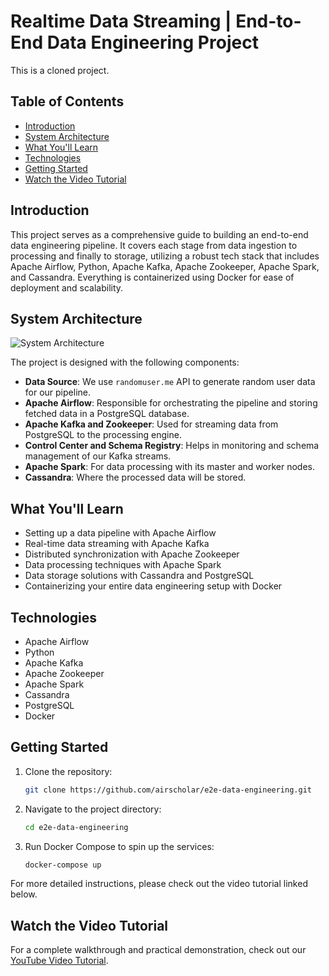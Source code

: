 # Realtime Data Streaming | End-to-End Data Engineering Project
This is a cloned project.

## Table of Contents
- [Introduction](#introduction)
- [System Architecture](#system-architecture)
- [What You'll Learn](#what-youll-learn)
- [Technologies](#technologies)
- [Getting Started](#getting-started)
- [Watch the Video Tutorial](#watch-the-video-tutorial)

## Introduction

This project serves as a comprehensive guide to building an end-to-end data engineering pipeline. It covers each stage from data ingestion to processing and finally to storage, utilizing a robust tech stack that includes Apache Airflow, Python, Apache Kafka, Apache Zookeeper, Apache Spark, and Cassandra. Everything is containerized using Docker for ease of deployment and scalability.

## System Architecture

![System Architecture](https://github.com/airscholar/e2e-data-engineering/blob/main/Data%20engineering%20architecture.png)

The project is designed with the following components:

- **Data Source**: We use `randomuser.me` API to generate random user data for our pipeline.
- **Apache Airflow**: Responsible for orchestrating the pipeline and storing fetched data in a PostgreSQL database.
- **Apache Kafka and Zookeeper**: Used for streaming data from PostgreSQL to the processing engine.
- **Control Center and Schema Registry**: Helps in monitoring and schema management of our Kafka streams.
- **Apache Spark**: For data processing with its master and worker nodes.
- **Cassandra**: Where the processed data will be stored.

## What You'll Learn

- Setting up a data pipeline with Apache Airflow
- Real-time data streaming with Apache Kafka
- Distributed synchronization with Apache Zookeeper
- Data processing techniques with Apache Spark
- Data storage solutions with Cassandra and PostgreSQL
- Containerizing your entire data engineering setup with Docker

## Technologies

- Apache Airflow
- Python
- Apache Kafka
- Apache Zookeeper
- Apache Spark
- Cassandra
- PostgreSQL
- Docker

## Getting Started

1. Clone the repository:
    ```bash
    git clone https://github.com/airscholar/e2e-data-engineering.git
    ```

2. Navigate to the project directory:
    ```bash
    cd e2e-data-engineering
    ```

3. Run Docker Compose to spin up the services:
    ```bash
    docker-compose up
    ```

For more detailed instructions, please check out the video tutorial linked below.

## Watch the Video Tutorial

For a complete walkthrough and practical demonstration, check out our [YouTube Video Tutorial](https://www.youtube.com/watch?v=GqAcTrqKcrY).
